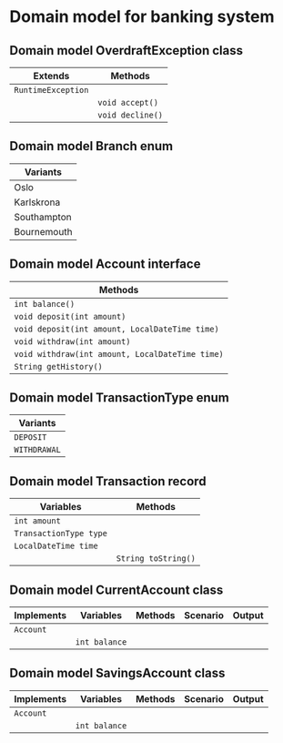 # Domain model for banking system

## Domain model OverdraftException class
| Extends            | Methods          |
|--------------------|------------------|
| `RuntimeException` |                  |
|                    | `void accept()`  |
|                    | `void decline()` |

## Domain model Branch enum
| Variants    |
|-------------|
| Oslo        |
| Karlskrona  |
| Southampton |
| Bournemouth |


## Domain model Account interface
| Methods                                         |
|-------------------------------------------------|
| `int balance()`                                 |
| `void deposit(int amount)`                      |
| `void deposit(int amount, LocalDateTime time)`  |
| `void withdraw(int amount)`                     |
| `void withdraw(int amount, LocalDateTime time)` |
| `String getHistory()`                           |

## Domain model TransactionType enum
| Variants     |
|--------------|
| `DEPOSIT`    |
| `WITHDRAWAL` |

## Domain model Transaction record
| Variables              | Methods             |
|------------------------|---------------------|
| `int amount`           |                     |
| `TransactionType type` |                     |
| `LocalDateTime time`   |                     | 
|                        | `String toString()` | 

## Domain model CurrentAccount class
| Implements | Variables     | Methods | Scenario | Output |
|------------|---------------|---------|----------|--------|
| `Account`  |               |         |          |        |
|            | `int balance` |         |          |        |

## Domain model SavingsAccount class
| Implements | Variables     | Methods | Scenario | Output |
|------------|---------------|---------|----------|--------|
| `Account`  |               |         |          |        |
|            | `int balance` |         |          |        |